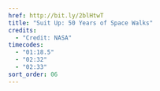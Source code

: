 ```yaml
---
href: http://bit.ly/2blHtwT
title: "Suit Up: 50 Years of Space Walks"
credits:
  - "Credit: NASA"
timecodes:
  - "01:18.5"
  - "02:32"
  - "02:33"
sort_order: 06
---
```

